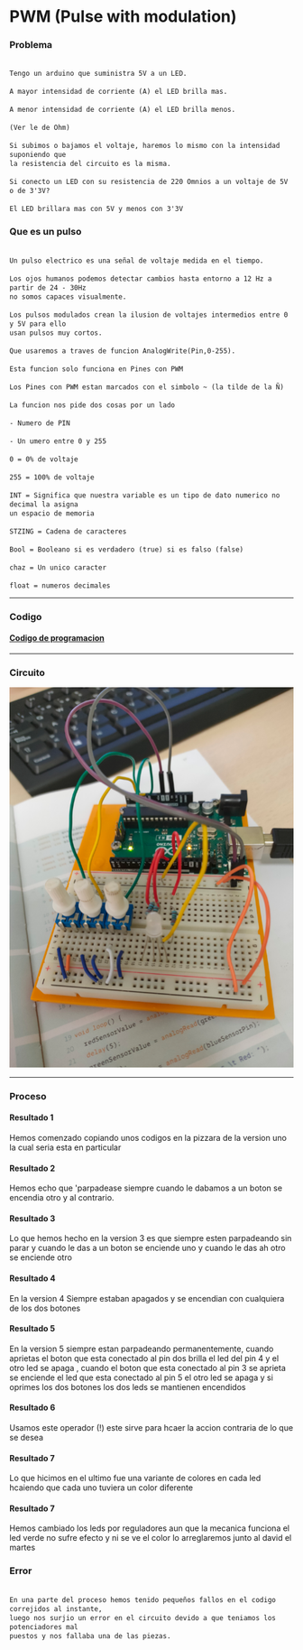 # PWM (Pulse with modulation)


### Problema

```

Tengo un arduino que suministra 5V a un LED.

A mayor intensidad de corriente (A) el LED brilla mas.

A menor intensidad de corriente (A) el LED brilla menos.

(Ver le de Ohm)

Si subimos o bajamos el voltaje, haremos lo mismo con la intensidad suponiendo que
la resistencia del circuito es la misma.

Si conecto un LED con su resistencia de 220 Omnios a un voltaje de 5V o de 3'3V?

El LED brillara mas con 5V y menos con 3'3V

```

### Que es un pulso

```

Un pulso electrico es una señal de voltaje medida en el tiempo.

Los ojos humanos podemos detectar cambios hasta entorno a 12 Hz a partir de 24 - 30Hz
no somos capaces visualmente.

Los pulsos modulados crean la ilusion de voltajes intermedios entre 0 y 5V para ello
usan pulsos muy cortos.

Que usaremos a traves de funcion AnalogWrite(Pin,0-255).

Esta funcion solo funciona en Pines con PWM

Los Pines con PWM estan marcados con el simbolo ~ (la tilde de la Ñ)

La funcion nos pide dos cosas por un lado

- Numero de PIN

- Un umero entre 0 y 255

0 = 0% de voltaje

255 = 100% de voltaje

INT = Significa que nuestra variable es un tipo de dato numerico no decimal la asigna
un espacio de memoria

STZING = Cadena de caracteres

Bool = Booleano si es verdadero (true) si es falso (false)

chaz = Un unico caracter

float = numeros decimales

```

---

### Codigo

#### [Codigo de programacion](https://github.com/Baultek/Arduino/blob/be455e3ec709481f8e5f2d400fff8f7fe17e984f/imagenes%20arduino/lampara_de_varios_colores.ino)

---

### Circuito

![](https://github.com/Baultek/Arduino/blob/main/imagenes%20arduino/circuito%20lampara.png?raw=true)

---

### Proceso

#### Resultado 1

Hemos comenzado copiando unos codigos en la pizzara de la version uno la cual seria esta en particular

#### Resultado 2

Hemos echo que 'parpadease siempre cuando le dabamos a un boton se encendia otro y al contrario.

#### Resultado 3

Lo que hemos hecho en la version 3 es que siempre esten parpadeando sin parar y cuando le das a un boton se enciende uno y cuando le das ah otro se enciende otro

#### Resultado 4

En la version 4 Siempre estaban apagados y se encendian con cualquiera de los dos botones

#### Resultado 5

En la version 5 siempre estan parpadeando permanentemente, cuando aprietas el boton que esta conectado al pin dos brilla el led del pin 4 y el otro led se apaga , cuando el boton que esta conectado al pin 3 se aprieta se enciende el led que esta conectado al pin 5 el otro led se apaga y si oprimes los dos botones los dos leds se mantienen encendidos

#### Resultado 6

Usamos este operador (!) este sirve para hcaer la accion contraria de lo que se desea

#### Resultado 7

Lo que hicimos en el ultimo fue una variante de colores en cada led hcaiendo que cada uno tuviera un color diferente

#### Resultado 7

Hemos cambiado los leds por reguladores aun que la mecanica funciona el led verde no sufre efecto y ni se ve el color lo arreglaremos junto al david el martes

### Error 

```

En una parte del proceso hemos tenido pequeños fallos en el codigo correjidos al instante,
luego nos surjio un error en el circuito devido a que teniamos los potenciadores mal 
puestos y nos fallaba una de las piezas.

```
